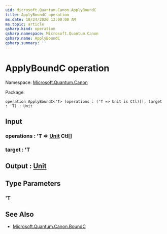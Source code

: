 ```yaml
---
uid: Microsoft.Quantum.Canon.ApplyBoundC
title: ApplyBoundC operation
ms.date: 10/24/2020 12:00:00 AM
ms.topic: article
qsharp.kind: operation
qsharp.namespace: Microsoft.Quantum.Canon
qsharp.name: ApplyBoundC
qsharp.summary: ''
---
```


# ApplyBoundC operation

Namespace: [Microsoft.Quantum.Canon](xref:Microsoft.Quantum.Canon)

Package: [](https://nuget.org/packages/)




```qsharp
operation ApplyBoundC<'T> (operations : ('T => Unit is Ctl)[], target : 'T) : Unit
```


## Input

### operations : 'T => [Unit](xref:microsoft.quantum.lang-ref.unit) Ctl[]




### target : 'T





## Output : [Unit](xref:microsoft.quantum.lang-ref.unit)



## Type Parameters

### 'T



## See Also

- [Microsoft.Quantum.Canon.BoundC](xref:Microsoft.Quantum.Canon.BoundC)